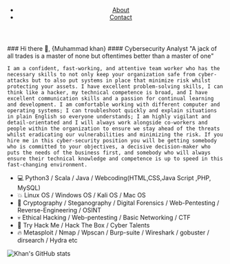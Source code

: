 <html>
   
<head>
   

   <meta charset="UTF-8">
        <meta name="viewport" content="width=device-width, initial-scale=1.0">
        <link rel="stylesheet" href="css/normalize.css">
        <link href='http://fonts.googleapis.com/css?family=Changa+One|Open+Sans+Condensed:300' rel='stylesheet' type='text/css'>
        <link rel="stylesheet" href="css/main.css">
        <link rel="stylesheet" href="css/responsive.css">
        </head>
   <body>
   <header> 
      <nav>
                <ul>
                    <li><a href="about.html">About</a></li>
                    <li><a href="contact.html">Contact</a></li>
                </ul>
            </nav>
        </header>
   </body>
        </html>
### Hi there 👋, {Muhammad khan}
#### Cybersecurity Analyst
"A jack of all trades is a master of none but oftentimes better than a master of one"


```I am a confident, fast-working, and attentive team worker who has the necessary skills to not only keep your organization safe from cyber-attacks but to also put systems in place that minimize risk whilst protecting your assets. I have excellent problem-solving skills, I can think like a hacker, my technical competence is broad, and I have excellent communication skills and a passion for continual learning and development. I am comfortable working with different computer and operating systems; I can troubleshoot quickly and explain situations in plain English so everyone understands; I am highly vigilant and detail-orientated and I will always work alongside co-workers and people within the organization to ensure we stay ahead of the threats whilst eradicating our vulnerabilities and minimizing the risk. If you hire me in this cyber-security position you will be getting somebody who is committed to your objectives, a decisive decision-maker who puts the needs of the business first, and somebody who will always ensure their technical knowledge and competence is up to speed in this fast-changing environment.```

* 💻 Python3 / Scala / Java / Webcoding(HTML,CSS,Java Script ,PHP, MySQL)
* 💥 Linux OS / Windows OS / Kali OS / Mac OS
* 🔬 Cryptography / Steganography / Digital Forensics / Web-Pentesting / Reverse-Engineering / OSINT
* 💀 Ethical Hacking / Web-pentesting / Basic Networking / CTF
* 👀 Try Hack Me / Hack The Box / Cyber Talents
* 🔥 Metasploit / Nmap / Wpscan / Burp-suite / Wireshark / gobuster / dirsearch / Hydra etc

![Khan's GitHub stats](https://github-readme-stats.vercel.app/api?username=WhatTheHacker&show_icons=true&theme=radical)









